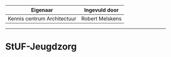 | Eigenaar | Ingevuld door |
| --- | --- |
| Kennis centrum Architectuur | Robert Melskens |
<hr/>

# StUF-Jeugdzorg
